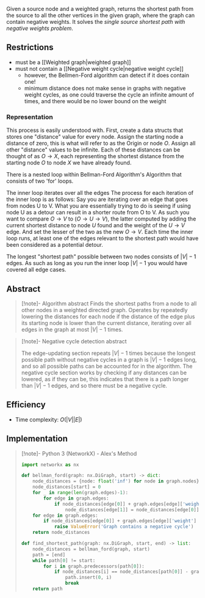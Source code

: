 Given a source node and a weighted graph, returns the shortest path from the source to all the other vertices in the given graph, where the graph can contain negative weights. It solves the *single source shortest path with negative weights problem*.
## Restrictions
- must be a [[Weighted graph|weighted graph]]
- must not contain a [[Negative weight cycle|negative weight cycle]]
	- however, the Bellmen-Ford algorithm can detect if it does contain one!
	- minimum distance does not make sense in graphs with negative weight cycles, as one could traverse the cycle an infinite amount of times, and there would be no lower bound on the weight

### Representation 
This process is easily understood with. 
First, create a data structs that stores one "distance" value for every node. Assign the starting node a distance of zero, this is what will refer to as the Origin or node $O$. Assign all other "distance" values to be infinite.
Each of these distances can be thought of as $O\to X$, each representing the shortest distance from the starting node $O$ to node $X$ we have already found.

There is a nested loop within Bellman-Ford Algorithm's Algorithm that consists of two 'for' loops.

The inner loop iterates over all the edges
The process for each iteration of the inner loop is as follows: 
Say you are iterating over an edge that goes from nodes U to V. What you are essentially trying to do is seeing if using node U as a detour can result in a shorter route from O to V.
As such you want to compare  $O\to V$ to $(O\to U\to V)$, the latter computed by adding the current shortest distance to node $U$ found and the weight of the $U \to V$ edge. And set the lesser of the two as the new $O\to V$.
Each time the inner loop runs, at least one of the edges relevant to the shortest path would have been considered as a potential detour. 

The longest "shortest path" possible between two nodes consists of $|V|-1$ edges. As such as long as you run the inner loop $|V|-1$ you would have covered all edge cases.

## Abstract
> [!note]- Algorithm abstract
> Finds the shortest paths from a node to all other nodes in a weighted directed graph. Operates by repeatedly lowering the distances for each node if the distance of the edge plus its starting node is lower than the current distance, iterating over all edges in the graph at most $|V|-1$ times.

> [!note]- Negative cycle detection abstract
> 
> The edge-updating section repeats $|V|-1$ times because the longest possible path without negative cycles in a graph is $|V|-1$ edges long, and so all possible paths can be accounted for in the algorithm. The negative cycle section works by checking if any distances can be lowered, as if they can be, this indicates that there is a path longer than $|V|-1$ edges, and so there must be a negative cycle.
## Efficiency
- Time complexity: $O(|V||E|)$
## Implementation

> [!note]- Python 3 (NetworkX) - Alex's Method
> ```python
> import networkx as nx
> 
> def bellman_ford(graph: nx.DiGraph, start) -> dict:
>     node_distances = {node: float('inf') for node in graph.nodes}
>     node_distances[start] = 0
>     for _ in range(len(graph.edges)-1):
>         for edge in graph.edges:
>             if node_distances[edge[0]] + graph.edges[edge]['weight'] < node_distances[edge[1]]:
>                 node_distances[edge[1]] = node_distances[edge[0]] + graph.edges[edge]['weight']
>     for edge in graph.edges:
>         if node_distances[edge[0]] + graph.edges[edge]['weight'] < node_distances[edge[1]]:
>             raise ValueError('Graph contains a negative cycle')
>     return node_distances
> 
> def find_shortest_path(graph: nx.DiGraph, start, end) -> list:
>     node_distances = bellman_ford(graph, start)
>     path = [end]
>     while path[0] != start:
>         for i in graph.predecessors(path[0]):
>             if node_distances[i] == node_distances[path[0]] - graph.edges[i,path[0]]['weight']:
>                 path.insert(0, i)
>                 break
>     return path
> ```